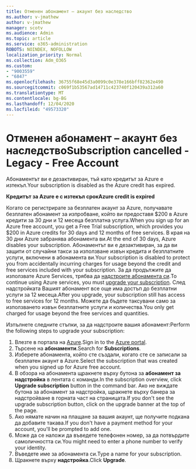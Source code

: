 ```yaml
---
title: Отменен абонамент – акаунт без наследство
ms.author: v-jmathew
author: v-jmathew
manager: scotv
ms.audience: Admin
ms.topic: article
ms.service: o365-administration
ROBOTS: NOINDEX, NOFOLLOW
localization_priority: Normal
ms.collection: Adm_O365
ms.custom:
- "9003559"
- "6847"
ms.openlocfilehash: 36755f68e45d3a0099c0e378e166bff82362e490
ms.sourcegitcommit: c069f1b53567ad14711c423740f120439a312a60
ms.translationtype: MT
ms.contentlocale: bg-BG
ms.lasthandoff: 12/04/2020
ms.locfileid: "49573320"
---
```

# <a name="subscription-cancelled---legacy---free-account"></a><span data-ttu-id="f6621-102">Отменен абонамент – акаунт без наследство</span><span class="sxs-lookup"><span data-stu-id="f6621-102">Subscription cancelled - Legacy - Free Account</span></span>

<span data-ttu-id="f6621-103">Абонаментът ви е дезактивиран, тъй като кредитът за Azure е изтекъл.</span><span class="sxs-lookup"><span data-stu-id="f6621-103">Your subscription is disabled as the Azure credit has expired.</span></span>

<span data-ttu-id="f6621-104">**Кредитът за Azure е с изтекъл срок**</span><span class="sxs-lookup"><span data-stu-id="f6621-104">**Azure credit is expired**</span></span>

<span data-ttu-id="f6621-105">Когато се регистрирате за безплатен акаунт за Azure, получавате безплатен абонамент за изпробване, който ви предоставя $200 в Azure кредити за 30 дни и 12 месеца безплатна услуга.</span><span class="sxs-lookup"><span data-stu-id="f6621-105">When you sign up for an Azure free account, you get a Free Trial subscription, which provides you $200 in Azure credits for 30 days and 12 months of free services.</span></span> <span data-ttu-id="f6621-106">В края на 30 дни Azure забранява абонамента ви.</span><span class="sxs-lookup"><span data-stu-id="f6621-106">At the end of 30 days, Azure disables your subscription.</span></span> <span data-ttu-id="f6621-107">Абонаментът ви е дезактивиран, за да ви защити от случайни такси за използване извън кредита и безплатните услуги, включени в абонамента ви.</span><span class="sxs-lookup"><span data-stu-id="f6621-107">Your subscription is disabled to protect you from accidentally incurring charges for usage beyond the credit and free services included with your subscription.</span></span> <span data-ttu-id="f6621-108">За да продължите да използвате Azure Services, трябва да [надстроите абонамента си](https://docs.microsoft.com/azure/cost-management-billing/manage/upgrade-azure-subscription).</span><span class="sxs-lookup"><span data-stu-id="f6621-108">To continue using Azure services, you must [upgrade your subscription](https://docs.microsoft.com/azure/cost-management-billing/manage/upgrade-azure-subscription).</span></span> <span data-ttu-id="f6621-109">След надстройката Вашият абонамент все още има достъп до безплатни услуги за 12 месеца.</span><span class="sxs-lookup"><span data-stu-id="f6621-109">After you upgrade, your subscription still has access to free services for 12 months.</span></span> <span data-ttu-id="f6621-110">Можете да бъдете таксувани само за използването извън безплатните услуги и количества.</span><span class="sxs-lookup"><span data-stu-id="f6621-110">You only get charged for usage beyond the free services and quantities.</span></span>

<span data-ttu-id="f6621-111">Изпълнете следните стъпки, за да надстроите вашия абонамент:</span><span class="sxs-lookup"><span data-stu-id="f6621-111">Perform the following steps to upgrade your subscription:</span></span>

1. <span data-ttu-id="f6621-112">Влезте в портала на [Azure](https://portal.azure.com/).</span><span class="sxs-lookup"><span data-stu-id="f6621-112">Sign in to the [Azure portal](https://portal.azure.com/).</span></span>
2. <span data-ttu-id="f6621-113">Търсене на **абонаменти**.</span><span class="sxs-lookup"><span data-stu-id="f6621-113">Search for **Subscriptions**.</span></span>
3. <span data-ttu-id="f6621-114">Изберете абонамента, който сте създали, когато сте се записали за безплатен акаунт в Azure.</span><span class="sxs-lookup"><span data-stu-id="f6621-114">Select the subscription that was created when you signed up for Azure free account.</span></span>
4. <span data-ttu-id="f6621-115">В обзора на абонамента щракнете върху бутона за **абонамент за надстройка** в лентата с команди.</span><span class="sxs-lookup"><span data-stu-id="f6621-115">In the subscription overview, click **Upgrade subscription** button in the command bar.</span></span> <span data-ttu-id="f6621-116">Ако не виждате бутона за абонамент за надстройка, щракнете върху банера за надстройване в горната част на страницата.</span><span class="sxs-lookup"><span data-stu-id="f6621-116">If you don't see the upgrade subscription button, click on the upgrade banner at the top of the page.</span></span>
5. <span data-ttu-id="f6621-117">Ако нямате начин на плащане за вашия акаунт, ще получите подкана да добавите такава.</span><span class="sxs-lookup"><span data-stu-id="f6621-117">If you don't have a payment method for your account, you'll be prompted to add one.</span></span>
6. <span data-ttu-id="f6621-118">Може да се наложи да въведете телефонен номер, за да потвърдите самоличността си.</span><span class="sxs-lookup"><span data-stu-id="f6621-118">You might need to enter a phone number to verify your identity.</span></span>
7. <span data-ttu-id="f6621-119">Въведете име за абонамента си.</span><span class="sxs-lookup"><span data-stu-id="f6621-119">Type a name for your subscription.</span></span>
8. <span data-ttu-id="f6621-120">Щракнете върху  **надстройка**.</span><span class="sxs-lookup"><span data-stu-id="f6621-120">Click  **Upgrade**.</span></span>
